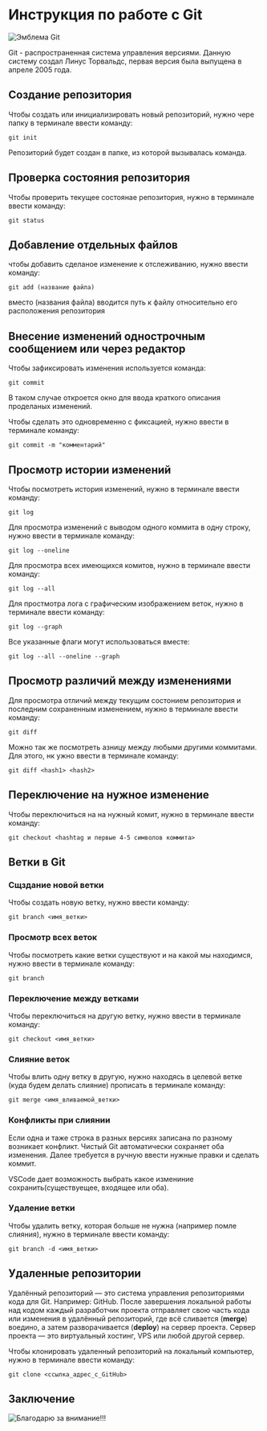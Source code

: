 # **Инструкция по работе с Git**

![Эмблема Git](git_icon.jpeg)

Git - распространенная система управления версиями. Данную систему создал Линус Торвальдс, первая версия была выпущена в апреле 2005 года.

## Создание репозитория

Чтобы создать или инициализировать новый репозиторий, нужно чере папку в терминале ввести команду:

    git init

Репозиторий будет создан в папке, из которой вызывалась команда.

## Проверка состояния репозитория

Чтобы проверить текущее состоянае репозитория, нужно в терминале ввести команду:

    git status

## Добавление отдельных файлов

чтобы добавить сделаное изменение к отслеживанию, нужно ввести команду:

    git add (название файла)

вместо (названия файла) вводится путь к файлу относительно его расположения репозитория

## Внесение изменений однострочным сообщением или через редактор

Чтобы зафиксировать изменения используется команда:

    git commit

В таком случае откроется окно для ввода краткого описания проделаных изменений.

Чтобы сделать это одновременно с фиксацией, нужно ввести в терминале команду:

    git commit -m "комментарий"

## Просмотр истории изменений

Чтобы посмотреть история изменений, нужно в терминале ввести команду:

    git log

Для просмотра изменений с выводом одного коммита в одну строку, нужно ввести в терминале команду:

    git log --oneline

Для просмотра всех имеющихся комитов, нужно в терминале ввести команду:

    git log --all

Для простмотра лога с графическим изображением веток, нужно в терминале ввести команду:

    git log --graph

Все указанные флаги могут использоваться вместе:

    git log --all --oneline --graph

## Просмотр различий между изменениями

Для просмотра отличий между текущим состонием репозитория и последним сохраненным изменением, нужно в терминале ввести команду:

    git diff

Можно так же посмотреть азницу между любыми другими коммитами. Для этого, нк
ужно ввести в терминале команду:

    git diff <hash1> <hash2>

## Переключение на нужное изменение

Чтобы переключиться на на нужный комит, нужно в терминале ввести команду:

    git checkout <hashtag и первые 4-5 символов коммита>

## Ветки в Git

### Сщздание новой ветки

Чтобы создать новую ветку, нужно ввести команду:

    git branch <имя_ветки>

### Просмотр всех веток

Чтобы посмотреть какие ветки существуют и на какой мы находимся, нужно ввести в терминале команду:

    git branch

### Переключение между ветками

Чтобы переключиться на другую ветку, нужно ввести в терминале команду:

    git checkout <имя_ветки>

### Слияние веток

Чтобы влить одну ветку в другую, нужно находясь в целевой ветке (куда будем делать слияние) прописать в терминале команду:

    git merge <имя_вливаемой_ветки>

### Конфликты при слиянии

Если одна и таже строка в разных версиях записана по разному возникает конфликт. Чистый Git автоматически сохраняет оба изменения. Далее требуется в ручную ввести нужные правки и сделать коммит.

VSCode дает возможность выбрать какое измениние сохранить(существуещее, входящее или оба).

### Удаление ветки

Чтобы удалить ветку, которая больше не нужна (например помле слияния), нужно в терминале ввести команду:

    git branch -d <имя_ветки>

## Удаленные репозитории

Удалённый репозиторий — это система управления репозиториями кода для Git. Например: GitHub. После завершения локальной работы над кодом каждый разработчик проекта отправляет свою часть кода или изменения в удалённый репозиторий, где всё сливается (__merge__) воедино, а затем разворачивается (__deploy__) на сервер проекта. Сервер проекта — это виртуальный хостинг, VPS или любой другой сервер.

Чтобы клонировать удаленный репозиторий на локальный компьютер, нужно в терминале ввести команду:

    git clone <ссылка_адрес_с_GitHub>




## Заключение

![Благодарю за внимание!!!](Koteyka.jpg)